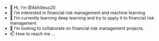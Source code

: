 - 👋 Hi, I’m @Akhilleus20
- 👀 I’m interested in financial risk management and machine learning
- 🌱 I’m currently learning deep learning and try to apply it to financial risk management
- 💞️ I’m looking to collaborate on financial risk management projects.
- 📫 How to reach me ...

<!---
Akhilleus20/Akhilleus20 is a ✨ special ✨ repository because its `README.md` (this file) appears on your GitHub profile.
You can click the Preview link to take a look at your changes.
--->
